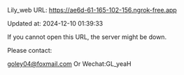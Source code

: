 Lily_web URL: https://ae6d-61-165-102-156.ngrok-free.app

Updated at: 2024-12-10 01:39:33

If you cannot open this URL, the server might be down.

Please contact: 

goley04@foxmail.com Or Wechat:GL_yeaH